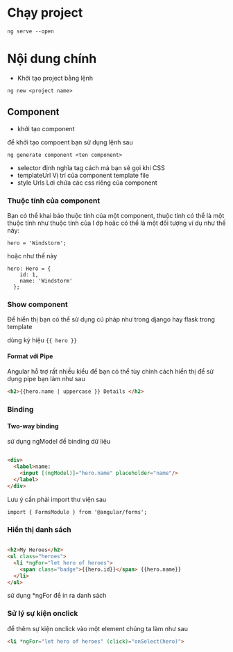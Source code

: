 # Chạy project 

```angular2
ng serve --open
```

# Nội dung chính 

* Khởi tạo project bằng lệnh 

```angularjs
ng new <project name>
```

## Component 

* khởi tạo component 

để khởi tạo compoent bạn sử dụng lệnh sau 
```angularjs
ng generate component <ten component>
```

- selector 
định nghĩa tag  cách mà bạn sẽ gọi khi CSS 
- templateUrl 
Vị trí của component template file 
- style Urls 
Lơi chứa các css riêng của component 

### Thuộc tính của component 
Bạn có thể khai báo thuộc tính của một component, thuộc tính có thể là một thuộc tính như thuộc tính của l
ớp hoăc có thể là một đối tượng ví dụ như thế này:

```angularjs
hero = 'Windstorm';
```

hoặc như thế này 

```angularjs
hero: Hero = {
    id: 1,
    name: 'Windstorm'
  };
```

### Show component 

Để hiển thị bạn có thể sử dụng cú pháp như trong django hay flask trong template 

dùng ký hiệu ```{{ hero }}```

#### Format với Pipe 

Angular hỗ trợ rất nhiều kiểu để bạn có thể tùy chỉnh cách hiển thị để sử dụng pipe bạn làm như sau

```html
<h2>{{hero.name | uppercase }} Details </h2>

```
### Binding 

#### Two-way binding 

sử dụng ngModel để binding dữ liệu

```html

<div>
  <label>name:
    <input [(ngModel)]="hero.name" placeholder="name"/>
  </label>
</div>

```

Lưu ý cần phải import thư viện sau 

```angularjs
import { FormsModule } from '@angular/forms';
```

### Hiển thị danh sách 

```html

<h2>My Heroes</h2>
<ul class="heroes">
  <li *ngFor="let hero of heroes">
    <span class="badge">{{hero.id}}</span> {{hero.name}}
  </li>
</ul>

```

sử dụng *ngFor để in ra danh sách

### Sử lý sự kiện onclick 

để thêm sự kiện onclick vào một element chúng ta làm như sau 

```html
<li *ngFor="let hero of heroes" (click)="onSelect(hero)">
```

